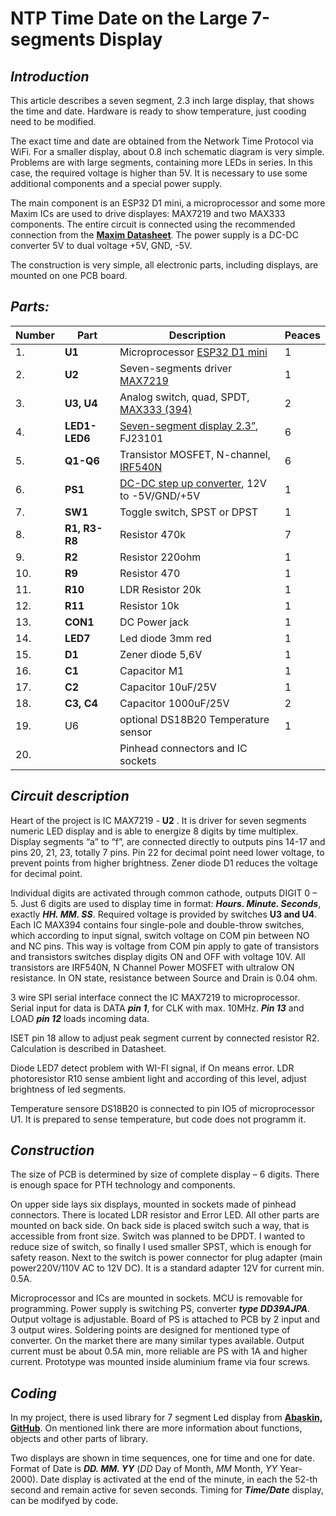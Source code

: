 # NTP Time Date on the Large 7-segments Display #

## _Introduction_ ##

This article describes a seven segment, 2.3 inch large display, that shows the time and date. Hardware is ready to show temperature, just cooding need to be modified.

The exact time and date are obtained from the Network Time Protocol via WiFi.
For a smaller display, about 0.8 inch schematic diagram is very simple.
Problems are with large segments, containing more LEDs in series. In this case, the required voltage is higher than 5V. It is necessary to use some additional components and a special power supply.

The main component is an ESP32 D1 mini, a microprocessor and some more Maxim ICs are used to drive displayes: MAX7219 and two MAX333 components. The entire circuit is connected using the recommended connection from the
**[Maxim Datasheet](https://html.alldatasheet.com/html-pdf/227794/MAXIM/MAX7219CNG/1902/12/MAX7219CNG.html)**. The power supply is a DC-DC converter 5V to dual voltage +5V, GND, -5V.

The construction is very simple, all electronic parts, including displays, are mounted on one PCB board.

## _Parts:_ ##

|Number|Part| Description               | Peaces|
|----|-----|------------------------------------|----|
|1.| **U1** | Microprocessor [ESP32 D1 mini](https://www.az-delivery.de/en/products/esp32-d1-mini?_pos=3&_psq=esp32+&_ss=e&_v=1.0) | 1|
|2.| **U2** | Seven-segments driver [MAX7219](https://sk.farnell.com/analog-devices/max7219cng/led-driver-8-digit-cc-7219-dip24/dp/2519433?&CMP=KNC-GSK-GEN-SKU-MDC-Semiconductors&mckv=s_dc%7Cpcrid%7C531270741482%7Ckword%7Cmax7219cng%7Cmatch%7Cp%7Cplid%7C%7Cslid%7C%7Cproduct%7C%7Cpgrid%7C127332857754%7Cptaid%7Ckwd-305398746652%7C&gad_source=1&gclid=EAIaIQobChMInvehx9jvhwMVb6WDBx0aFw0IEAAYASAAEgIyRvD_BwE) | 1|
|3.| **U3, U4**| Analog switch, quad, SPDT, [MAX333 (394)](https://sk.farnell.com/analog-devices/max333aepp/analogue-switch-quad-dip-20/dp/2513153)| 2|
|4.| **LED1-LED6**| [Seven-segment display 2.3”](https://www.aliexpress.com/item/32657157456.html?spm=a2g0o.productlist.main.11.1c9aOwJIOwJI78&algo_pvid=2f7c3b5d-feaa-43d1-a056-147fdafa51c7&algo_exp_id=2f7c3b5d-feaa-43d1-a056-147fdafa51c7-5&pdp_npi=4%40dis%21EUR%2119.43%2116.32%21%21%2120.72%2117.40%21%4021038dfc17234750808827625ee085%2112000028393486199%21sea%21SK%210%21ABX&curPageLogUid=UVkqWjsmLHRB&utparam-url=scene%3Asearch%7Cquery_from%3A), FJ23101| 6 |
|5.|**Q1-Q6**|Transistor MOSFET, N-channel, [IRF540N](https://www.aliexpress.com/item/1005006007783770.html?src=google&src=google&albch=shopping&acnt=708-803-3821&slnk=&plac=&mtctp=&albbt=Google_7_shopping&gclsrc=aw.ds&albagn=888888&ds_e_adid=&ds_e_matchtype=&ds_e_device=c&ds_e_network=x&ds_e_product_group_id=&ds_e_product_id=en1005006007783770&ds_e_product_merchant_id=109229061&ds_e_product_country=SK&ds_e_product_language=en&ds_e_product_channel=online&ds_e_product_store_id=&ds_url_v=2&albcp=19373999273&albag=&isSmbAutoCall=false&needSmbHouyi=false&gad_source=1&gclid=EAIaIQobChMIws_56drvhwMVg7VoCR2Kyg1AEAQYASABEgIMj_D_BwE&aff_fcid=ec043526f8a244b68e55eb640d398374-1723474516984-04219-UneMJZVf&aff_fsk=UneMJZVf&aff_platform=aaf&sk=UneMJZVf&aff_trace_key=ec043526f8a244b68e55eb640d398374-1723474516984-04219-UneMJZVf&terminal_id=4d474eb23a584c4e8b8385a05d929541&afSmartRedirect=n) | 6 |
|6.|**PS1**|[DC-DC step up converter](https://www.aliexpress.com/item/1005006774647805.html?spm=a2g0o.detail.pcDetailTopMoreOtherSeller.1.68adEGMYEGMYHH&gps-id=pcDetailTopMoreOtherSeller&scm=1007.40050.354490.0&scm_id=1007.40050.354490.0&scm-url=1007.40050.354490.0&pvid=28e66db0-9bde-4091-9a8d-69a461f326f4&_t=gps-id:pcDetailTopMoreOtherSeller,scm-url:1007.40050.354490.0,pvid:28e66db0-9bde-4091-9a8d-69a461f326f4,tpp_buckets:668%232846%238109%231935&isseo=y&pdp_npi=4%40dis%21EUR%215.69%215.69%21%21%2143.52%2143.52%21%40211b8f9917233803318415598e7946%2112000038261167645%21rec%21SK%21%21ABXZ&utparam-url=scene%3ApcDetailTopMoreOtherSeller%7Cquery_from%3A), 12V to -5V/GND/+5V| 1 |
|7.|**SW1**| Toggle switch, SPST or DPST | 1 |
|8.|**R1, R3-R8**| Resistor 470k | 7 |
|9.|**R2**| Resistor 220ohm   | 1 |
|10.|**R9**| Resistor 470   | 1 |
|11.|**R10**| LDR Resistor 20k  | 1 |
|12.|**R11**| Resistor 10k    | 1 |
|13.|**CON1**| DC Power jack   | 1 |
|14.|**LED7**| Led diode 3mm red | 1 |
|15.|**D1**| Zener diode 5,6V  | 1 |
|16.|**C1**| Capacitor M1   | 1 |
|17.|**C2**| Capacitor 10uF/25V  | 1 |
|18.|**C3, C4**| Capacitor 1000uF/25V | 2 |
|19.| U6 | optional DS18B20 Temperature sensor|1|
|20.|    | Pinhead connectors and IC sockets |  |

## _Circuit description_ ##

Heart of the project is IC MAX7219 - **U2** . It is driver for seven segments numeric LED display and is able to energize 8 digits by time multiplex. Display segments “a” to “f”, are connected directly to outputs pins 14-17 and pins 20, 21, 23, totally 7 pins. Pin 22 for decimal point need lower voltage, to prevent points from higher brightness. Zener diode D1 reduces the voltage for decimal point.

Individual digits are activated through common cathode, outputs DIGIT 0 – 5. Just 6 digits are used to display time in format:  **_Hours. Minute. Seconds_**, exactly **_HH. MM. SS_**. Required voltage is provided by switches **U3 and U4**. Each IC MAX394 contains four single-pole and double-throw switches, which according to input signal, switch voltage on COM pin between NO and NC pins. This way is voltage from COM pin apply to gate of transistors and transistors switches display digits ON and OFF with voltage 10V. All transistors are IRF540N, N Channel Power MOSFET with ultralow ON resistance. In ON state, resistance between Source and Drain is 0.04 ohm.

3 wire SPI serial interface connect the IC MAX7219 to microprocessor. Serial input for data is DATA **_pin 1_**, for CLK with max. 10MHz. **_Pin 13_** and LOAD **_pin 12_** loads incoming data.

ISET pin 18 allow to adjust peak segment current by connected resistor R2. Calculation is described in Datasheet.

Diode LED7 detect problem with WI-FI signal, if On means error. LDR photoresistor R10 sense ambient light and according of this level, adjust brightness of led segments.

Temperature sensore DS18B20 is connected to pin IO5 of microprocessor U1. It is prepared to sense temperature, but code does not programm it.

## _Construction_ ##

The size of PCB is determined by size of complete display – 6 digits. There is enough space for PTH technology and components.

On upper side lays six displays, mounted in sockets made of pinhead connectors. There is located LDR resistor and Error LED. All other parts are mounted on back side.
On back side is placed switch such a way, that is accessible from front size. Switch was planned to be DPDT. I wanted to reduce size of switch, so finally I used smaller SPST, which is enough for safety reason.  Next to the switch is power connector for plug adapter (main power220V/110V AC to 12V DC). It is a standard adapter 12V for current min. 0.5A.

Microprocessor and ICs are mounted in sockets. MCU is removable for programming. Power supply is switching PS, converter **_type DD39AJPA_**. Output voltage is adjustable. Board of PS is attached to PCB by 2 input and 3 output wires. Soldering points are designed for mentioned type of converter. On the market there are many similar types available. Output current must be about 0.5A min, more reliable are PS with 1A and higher current.
Prototype was mounted inside aluminium frame via four screws.

## _Coding_ ##

In my project, there is used library for 7 segment Led display from **[Abaskin, GitHub](https://github.com/abaskin/MAX72XX.git)**. On mentioned link there are more information about functions, objects and other parts of library.

Two displays are shown in time sequences, one for time and one for date. Format of Date is **_DD. MM. YY_** (_DD_ Day of Month, _MM_ Month, _YY_ Year-2000). Date display is activated at the end of the minute, in each the 52-th second and remain active for seven seconds. Timing for **_Time/Date_** display, can be modifyed by code.

